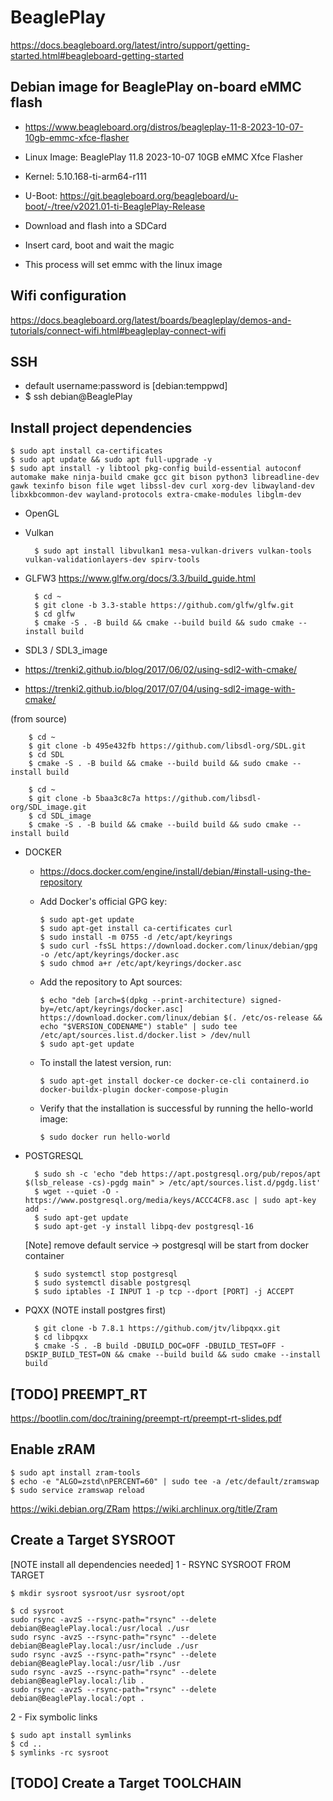 # BeaglePlay
https://docs.beagleboard.org/latest/intro/support/getting-started.html#beagleboard-getting-started

## Debian image for BeaglePlay on-board eMMC flash
- https://www.beagleboard.org/distros/beagleplay-11-8-2023-10-07-10gb-emmc-xfce-flasher
- Linux Image: BeaglePlay 11.8 2023-10-07 10GB eMMC Xfce Flasher
- Kernel: 5.10.168-ti-arm64-r111
- U-Boot: https://git.beagleboard.org/beagleboard/u-boot/-/tree/v2021.01-ti-BeaglePlay-Release

- Download and flash into a SDCard
- Insert card, boot and wait the magic
- This process will set emmc with the linux image

## Wifi configuration
https://docs.beagleboard.org/latest/boards/beagleplay/demos-and-tutorials/connect-wifi.html#beagleplay-connect-wifi

## SSH
- default username:password is [debian:temppwd]
- [//]: # (  TODO: create a ssh  key)
      $ ssh debian@BeaglePlay

## Install project dependencies

    $ sudo apt install ca-certificates
    $ sudo apt update && sudo apt full-upgrade -y
    $ sudo apt install -y libtool pkg-config build-essential autoconf automake make ninja-build cmake gcc git bison python3 libreadline-dev gawk texinfo bison file wget libssl-dev curl xorg-dev libwayland-dev libxkbcommon-dev wayland-protocols extra-cmake-modules libglm-dev

- OpenGL
- Vulkan

        $ sudo apt install libvulkan1 mesa-vulkan-drivers vulkan-tools vulkan-validationlayers-dev spirv-tools

- GLFW3
  https://www.glfw.org/docs/3.3/build_guide.html

        $ cd ~  
        $ git clone -b 3.3-stable https://github.com/glfw/glfw.git
        $ cd glfw
        $ cmake -S . -B build && cmake --build build && sudo cmake --install build


- SDL3 / SDL3_image
- https://trenki2.github.io/blog/2017/06/02/using-sdl2-with-cmake/
- https://trenki2.github.io/blog/2017/07/04/using-sdl2-image-with-cmake/

(from source)

        $ cd ~
        $ git clone -b 495e432fb https://github.com/libsdl-org/SDL.git
        $ cd SDL
        $ cmake -S . -B build && cmake --build build && sudo cmake --install build
        
        $ cd ~
        $ git clone -b 5baa3c8c7a https://github.com/libsdl-org/SDL_image.git
        $ cd SDL_image
        $ cmake -S . -B build && cmake --build build && sudo cmake --install build

- DOCKER
  - https://docs.docker.com/engine/install/debian/#install-using-the-repository
  - Add Docker's official GPG key:

        $ sudo apt-get update
        $ sudo apt-get install ca-certificates curl
        $ sudo install -m 0755 -d /etc/apt/keyrings
        $ sudo curl -fsSL https://download.docker.com/linux/debian/gpg -o /etc/apt/keyrings/docker.asc
        $ sudo chmod a+r /etc/apt/keyrings/docker.asc

  - Add the repository to Apt sources:

        $ echo "deb [arch=$(dpkg --print-architecture) signed-by=/etc/apt/keyrings/docker.asc] https://download.docker.com/linux/debian $(. /etc/os-release && echo "$VERSION_CODENAME") stable" | sudo tee /etc/apt/sources.list.d/docker.list > /dev/null
        $ sudo apt-get update

  - To install the latest version, run:

        $ sudo apt-get install docker-ce docker-ce-cli containerd.io docker-buildx-plugin docker-compose-plugin

  - Verify that the installation is successful by running the hello-world image:

        $ sudo docker run hello-world

- POSTGRESQL

        $ sudo sh -c 'echo "deb https://apt.postgresql.org/pub/repos/apt $(lsb_release -cs)-pgdg main" > /etc/apt/sources.list.d/pgdg.list'
        $ wget --quiet -O - https://www.postgresql.org/media/keys/ACCC4CF8.asc | sudo apt-key add -
        $ sudo apt-get update
        $ sudo apt-get -y install libpq-dev postgresql-16

    [Note] remove default service -> postgresql will be start from docker container
        
        $ sudo systemctl stop postgresql
        $ sudo systemctl disable postgresql
        $ sudo iptables -I INPUT 1 -p tcp --dport [PORT] -j ACCEPT

- PQXX (NOTE install postgres first)

        $ git clone -b 7.8.1 https://github.com/jtv/libpqxx.git
        $ cd libpqxx
        $ cmake -S . -B build -DBUILD_DOC=OFF -DBUILD_TEST=OFF -DSKIP_BUILD_TEST=ON && cmake --build build && sudo cmake --install build

##  [TODO] PREEMPT_RT
https://bootlin.com/doc/training/preempt-rt/preempt-rt-slides.pdf

## Enable zRAM

    $ sudo apt install zram-tools
    $ echo -e "ALGO=zstd\nPERCENT=60" | sudo tee -a /etc/default/zramswap
    $ sudo service zramswap reload

https://wiki.debian.org/ZRam
https://wiki.archlinux.org/title/Zram

## Create a Target SYSROOT
[NOTE install all dependencies needed]
1 - RSYNC SYSROOT FROM TARGET

    $ mkdir sysroot sysroot/usr sysroot/opt
    
    $ cd sysroot   
    sudo rsync -avzS --rsync-path="rsync" --delete debian@BeaglePlay.local:/usr/local ./usr
    sudo rsync -avzS --rsync-path="rsync" --delete debian@BeaglePlay.local:/usr/include ./usr
    sudo rsync -avzS --rsync-path="rsync" --delete debian@BeaglePlay.local:/usr/lib ./usr
    sudo rsync -avzS --rsync-path="rsync" --delete debian@BeaglePlay.local:/lib .
    sudo rsync -avzS --rsync-path="rsync" --delete debian@BeaglePlay.local:/opt .

2 - Fix symbolic links

    $ sudo apt install symlinks
    $ cd ..
    $ symlinks -rc sysroot

## [TODO] Create a Target TOOLCHAIN
